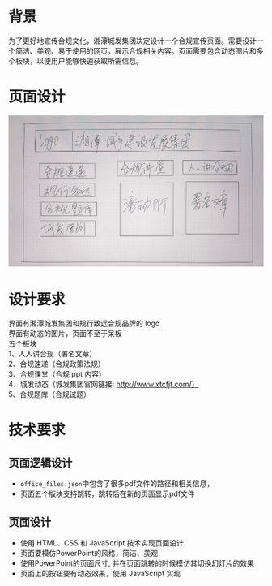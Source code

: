 # 背景
为了更好地宣传合规文化，湘潭城发集团决定设计一个合规宣传页面。需要设计一个简洁、美观、易于使用的网页，展示合规相关内容。页面需要包含动态图片和多个板块，以便用户能够快速获取所需信息。

# 页面设计

![设计](imgs/layout.png)


# 设计要求

界面有湘潭城发集团和规行致远合规品牌的 logo  
界面有动态的图片，页面不至于呆板  
五个板块  
1、人人讲合规（署名文章）  
2、合规速递（合规政策法规）  
3、合规课堂（合规 ppt 内容）  
4、城发动态（城发集团官网链接: http://www.xtcfjt.com/）  
5、合规题库（合规试题）  

# 技术要求
## 页面逻辑设计
- `office_files.json`中包含了很多pdf文件的路径和相关信息，
- 页面五个版块支持跳转，跳转后在新的页面显示pdf文件

## 页面设计
- 使用 HTML、CSS 和 JavaScript 技术实现页面设计
- 页面要模仿PowerPoint的风格，简洁、美观
- 使用PowerPoint的页面尺寸, 并在页面跳转的时候模仿其切换幻灯片的效果
- 页面上的按钮要有动态效果，使用 JavaScript 实现